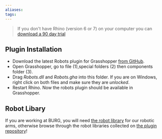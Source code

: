 ```yaml
---
aliases: 
tags: 
---
```


> If you don't have Rhino (version 6 or 7) on your computer you can [download a 90 day trial](https://www.rhino3d.com/download/rhino-for-windows/evaluation)

## Plugin Installation

- Download the latest Robots plugin for Grasshopper [from GitHub](https://github.com/visose/Robots/releases).
- Open Grasshopper, go to file (1),special folders (2) then components folder (3).
- Drag *Robots.dll* and *Robots.gha* into this folder. If you are on Windows, right click on both files and make sure they are *unlocked*.
- Restart Rhino. Now the robots plugin should be available in Grasshopper.

## Robot Libary
If you are working at BURG, you will need [the robot library](/assets/media/210420_XLab-Robot-Library.zip) for our robotic arms, otherwise browse through the robot libraries collected on [the plugin repository](https://github.com/visose/Robots/tree/master/Libraries)!